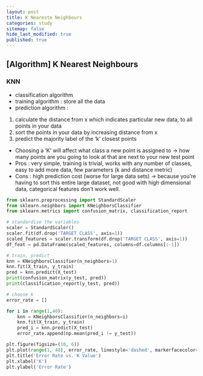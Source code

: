 ```yaml
---
layout: post
title: K Neareste Neighbours
categories: study
sitemap: false
hide_last_modified: true
published: true
---
```

## [Algorithm] K Nearest Neighbours

### KNN
* classification algorithm
* training algorithm : store all the data
* prediction algorithm :
1. calculate the distance from x which indicates particular new data, to all points in your data
2. sort the points in your data by increasing distance from x
3. predict the majority label of the ‘k’ closest points
* Choosing a ‘K’ will affect what class a new point is assigned to → how many points are you going to look at that are next to your new test point
* Pros : very simple, training is trivial, works with any number of classes, easy to add more data, few parameters (k and distance metric)
* Cons : high prediction cost (worse for large data sets) → because you’re having to sort this entire large dataset, not good with high dimensional data, categorical features don’t work well.


~~~python
from sklearn.preprocessing import StandardScaler
from sklearn.neighbors import KNeighborsClassifier
from sklearn.metrics import confusion_matrix, classification_report

# standardise the variables
scaler = StandardScaler()
scaler.fit(df.drop('TARGET CLASS', axis=1))
scaled_features = scaler.transform(df.drop('TARGET CLASS', axis=1))
df_feat = pd.DataFrame(scaled_features, columns=df.columns[:-1])

# train, predict
knn = KNeighborsClassifier(n_neighbors=1)
knn.fit(X_train, y_train)
pred = knn.predict(X_test)
print(confusion_matrix(y_test, pred))
print(classification_report(y_test, pred))

# choose k
error_rate = []

for i in range(1,40):
    knn = KNeighborsClassifier(n_neighbors=i)
    knn.fit(X_train, y_train)
    pred_i = knn.predict(X_test)
    error_rate.append(np.mean(pred_i != y_test))

plt.figure(figsize=(10, 6))
plt.plot(range(1, 40), error_rate, linestyle='dashed', markerfacecolor='red', markersize=10, marker='o')
plt.title('Error Rate vs. K Value')
plt.xlabel('K')
plt.ylabel('Error Rate')    
~~~

